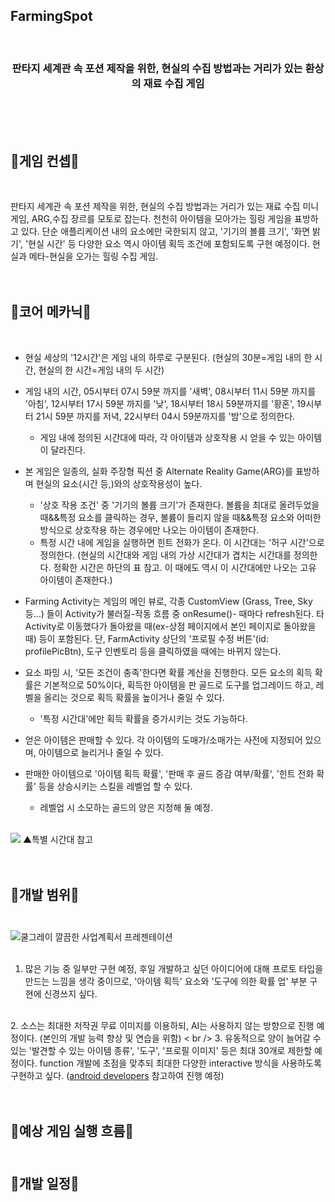 ## FarmingSpot <br />

<div align="center">
  <br />
  <h3>판타지 세계관 속 포션 제작을 위한, 현실의 수집 방법과는 거리가 있는 환상의 재료 수집 게임</h3>
</div><br /><br /><br />

## 🎇게임 컨셉🎇 
<br />

   판타지 세계관 속 포션 제작을 위한, 현실의 수집 방법과는 거리가 있는 재료 수집 미니 게임, ARG,수집 장르를 모토로 잡는다. 천천히 아이템을 모아가는 힐링 게임을 표방하고 있다. 단순 애플리케이션 내의 요소에만 국한되지 않고, '기기의 볼륨 크기', '화면 밝기', '현실 시간' 등 다양한 요소 역시 아이템 획득 조건에 포함되도록 구현 예정이다. 현실과 메타-현실을 오가는 힐링 수집 게임. <br /><br /><br />

## 🎇코어 메카닉🎇
<br />

   - 현실 세상의 '12시간'은 게임 내의 하루로 구분된다. (현실의 30분=게임 내의 한 시간, 현실의 한 시간=게임 내의 두 시간)

   -  게임 내의 시간, 05시부터 07시 59분 까지를 '새벽', 08시부터 11시 59분 까지를 '아침', 12시부터 17시 59분 까지를 '낮', 18시부터 18시 59분까지를 '황혼', 19시부터 21시 59분 까지를 저녁, 22시부터 04시 59분까지를 '밤'으로 정의한다.
       - 게임 내에 정의된 시간대에 따라, 각 아이템과 상호작용 시 얻을 수 있는 아이템이 달라진다.
        
   - 본 게임은 일종의, 실화 주장형 픽션 중 Alternate Reality Game(ARG)를 표방하며 현실의 요소(시간 등,)와의 상호작용성이 높다.
       - '상호 작용 조건' 중 '기기의 볼륨 크기'가 존재한다. 볼륨을 최대로 올려두었을 때&&특정 요소를 클릭하는 경우, 볼륨이 들리지 않을 때&&특정 요소와 어떠한 방식으로 상호작용 하는 경우에만 나오는 아이템이 존재한다.
       - 특정 시간 내에 게임을 실행하면 힌트 전화가 온다. 이 시간대는 '허구 시간'으로 정의한다. (현실의 시간대와 게임 내의 가상 시간대가 겹치는 시간대를 정의한다. 정확한 시간은 하단의 표 참고. 이 때에도 역시 이 시간대에만 나오는 고유 아이템이 존재한다.)
        
   - Farming Activity는 게임의 메인 뷰로, 각종 CustomView (Grass, Tree, Sky 등...) 들이 Activity가 불러질-작동 흐름 중 onResume()- 때마다 refresh된다. 타 Activity로 이동했다가 돌아왔을 때(ex-상점 페이지에서 본인 페이지로 돌아왔을 때) 등이 포함된다. 단, FarmActivity 상단의 '프로필 수정 버튼'(id: profilePicBtn), 도구 인벤토리 등을 클릭하였을 때에는 바뀌지 않는다.

   - 요소 파밍 시, '모든 조건이 충족'한다면 확률 계산을 진행한다. 모든 요소의 획득 확률은 기본적으로 50%이다, 획득한 아이템을 판 골드로 도구를 업그레이드 하고, 레벨을 올리는 것으로 획득 확률을 높이거나 줄일 수 있다.
       - '특정 시간대'에만 획득 확률을 증가시키는 것도 가능하다.

   - 얻은 아이템은 판매할 수 있다. 각 아이템의 도매가/소매가는 사전에 지정되어 있으며, 아이템으로 늘리거나 줄일 수 있다.

   - 판매한 아이템으로 '아이템 획득 확률', '판매 후 골드 증감 여부/확률', '힌트 전화 확률' 등을 상승시키는 스킬을 레벨업 할 수 있다.
       - 레벨업 시 소모하는 골드의 양은 지정해 둘 예정.
<br /><br />
<image src ="https://github.com/user-attachments/assets/e0da0d90-95ce-4c75-b37b-12bbf7b65f79">
▲특별 시간대 참고   <br /><br /><br />

## 🎇개발 범위🎇 <br /><br />

![쿨그레이 깔끔한 사업계획서 프레젠테이션](https://github.com/user-attachments/assets/71d3f645-6598-4b20-8405-fb56875501a8)  <br /><br />

  1. 많은 기능 중 일부만 구현 예정, 후일 개발하고 싶던 아이디어에 대해 프로토 타입을 만드는 느낌을 생각 중이므로, '아이템 획득' 요소와 '도구에 의한 확률 업' 부분 구현에 신경쓰지 싶다.
<br />
  2.  소스는 최대한 저작권 무료 이미지를 이용하되, AI는 사용하지 않는 방향으로 진행 예정이다. (본인의 개발 능력 향상 및 연습을 위함)
< br />
  3.  유동적으로 양이 늘어갈 수 있는 '발견할 수 있는 아이템 종류', '도구', '프로필 이미지' 등은 최대 30개로 제한할 예정이다. function 개발에 초점을 맞추되 최대한 다양한 interactive 방식을 사용하도록 구현하고 싶다. (<a href = "https://source.android.com/docs/core/interaction?hl=ko">android developers</a> 참고하여 진행 예정)
 <br /><br /><br />



## 🎇예상 게임 실행 흐름🎇 <br /><br />

  



## 🎇개발 일정🎇 <br /><br />

 
